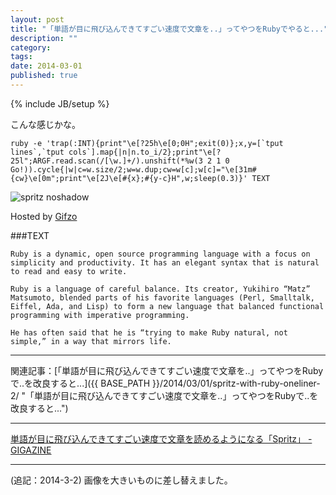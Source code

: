 ```yaml
---
layout: post
title: "「単語が目に飛び込んできてすごい速度で文章を..」ってやつをRubyでやると..."
description: ""
category: 
tags: 
date: 2014-03-01
published: true
---
```

{% include JB/setup %}


こんな感じかな。

    ruby -e 'trap(:INT){print"\e[?25h\e[0;0H";exit(0)};x,y=[`tput lines`,`tput cols`].map{|n|n.to_i/2};print"\e[?25l";ARGF.read.scan(/[\w.]+/).unshift(*%w(3 2 1 0 Go!)).cycle{|w|c=w.size/2;w=w.dup;cw=w[c];w[c]="\e[31m#{cw}\e[0m";print"\e[2J\e[#{x};#{y-c}H",w;sleep(0.3)}' TEXT

![spritz noshadow](http://gifzo.net/fIXhdmsleg.gif)

Hosted by [Gifzo](http://gifzo.net/ "Gifzo - 宇宙一簡単なスクリーンキャスト共有")


###TEXT

    Ruby is a dynamic, open source programming language with a focus on simplicity and productivity. It has an elegant syntax that is natural to read and easy to write.
    
    Ruby is a language of careful balance. Its creator, Yukihiro “Matz” Matsumoto, blended parts of his favorite languages (Perl, Smalltalk, Eiffel, Ada, and Lisp) to form a new language that balanced functional programming with imperative programming.
    
    He has often said that he is “trying to make Ruby natural, not simple,” in a way that mirrors life.

---

関連記事：[「単語が目に飛び込んできてすごい速度で文章を..」ってやつをRubyで..を改良すると...]({{ BASE_PATH }}/2014/03/01/spritz-with-ruby-oneliner-2/ "「単語が目に飛び込んできてすごい速度で文章を..」ってやつをRubyで..を改良すると...")

---

 [単語が目に飛び込んできてすごい速度で文章を読めるようになる「Spritz」 - GIGAZINE](http://gigazine.net/news/20140228-spritz/ "単語が目に飛び込んできてすごい速度で文章を読めるようになる「Spritz」 - GIGAZINE")

---

(追記：2014-3-2) 画像を大きいものに差し替えました。
